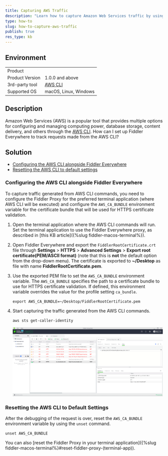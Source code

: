 ```yaml
---
title: Capturing AWS Traffic
description: "Learn how to capture Amazon Web Services traffic by using the Fiddler Everywhere web-debugging tool."
type: how-to
slug: how-to-capture-aws-traffic
publish: true
res_type: kb
---
```



## Environment

|   |   |
|---|---|
| Product   |
| Product Version | 1.0.0 and above  |
| 3rd-party tool | [AWS CLI](https://aws.amazon.com/cli/) |
| Supported OS | macOS, Linux, Windows |

## Description

Amazon Web Services (AWS) is a popular tool that provides multiple options for configuring and managing computing power, database storage, content delivery, and others through the [AWS CLI](https://aws.amazon.com/cli/). How can I set up Fiddler Everywhere to track requests made from the AWS CLI?

## Solution

* [Configuring the AWS CLI alongside Fiddler Everywhere](#configuring-the-aws-cli-alongside-fiddler-everywhere)
* [Resetting the AWS CLI to default settings](#resetting-the-aws-cli-to-default-settings)

### Configuring the AWS CLI alongside Fiddler Everywhere

To capture traffic generated from AWS CLI commands, you need to configure the Fiddler Proxy for the preferred terminal application (where AWS CLI will be executed) and configure the `AWS_CA_BUNDLE` environment variable for the certificate bundle that will be used for HTTPS certificate validation.

1. Open the terminal application where the AWS CLI commands will run. Set the terminal application to use the Fiddler Everywhere proxy, as described in [this KB article]({%slug fiddler-macos-terminal%}).

1. Open Fiddler Everywhere and export the `FiddlerRootCertificate.crt` file through **Settings** > **HTTPS** > **Advanced Settings** > **Export root certificate(PEM/ASCII format)** (note that this is **not** the default option from the drop-down menu). The certificate is exported to **~/Desktop** as file with name **FiddlerRootCertificate.pem**.

1. Use the exported PEM file to set the `AWS_CA_BUNDLE` environment variable. The `AWS_CA_BUNDLE` specifies the path to a certificate bundle to use for HTTPS certificate validation. If defined, this environment variable overrides the value for the profile setting `ca_bundle`.
    ```Shell
    export AWS_CA_BUNDLE=~/Desktop/FiddlerRootCertificate.pem
    ```

5. Start capturing the traffic generated from the AWS CLI commands.
    ```Shell
    aws sts get-caller-identity
    ```

    ![Traffic captured from AWS CLI](../images/kb/aws/aws-traffic.png)

### Resetting the AWS CLI to Default Settings

After the debugging of the request is over, reset the `AWS_CA_BUNDLE` environment variable by using the `unset` command.

```Shell
unset AWS_CA_BUNDLE
```

You can also [reset the Fiddler Proxy in your terminal application]({%slug fiddler-macos-terminal%}#reset-fiddler-proxy-(terminal-app)).
